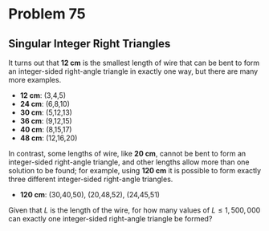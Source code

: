 # Problem 75
## Singular Integer Right Triangles

It turns out that **12 cm** is the smallest length of wire that can be bent to form an integer-sided right-angle triangle in exactly one way, but there are many more examples.

- **12 cm**: (3,4,5)
- **24 cm**: (6,8,10)
- **30 cm**: (5,12,13)
- **36 cm**: (9,12,15)
- **40 cm**: (8,15,17)
- **48 cm**: (12,16,20)

In contrast, some lengths of wire, like **20 cm**, cannot be bent to form an integer-sided right-angle triangle, and other lengths allow more than one solution to be found; for example, using **120 cm** it is possible to form exactly three different integer-sided right-angle triangles.

- **120 cm**: (30,40,50), (20,48,52), (24,45,51)

Given that $L$ is the length of the wire, for how many values of $L \le 1,500,000$ can exactly one integer-sided right-angle triangle be formed?
